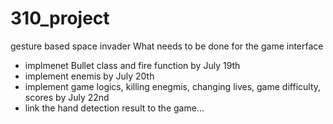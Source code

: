 # 310_project
gesture based space invader
What needs to be done for the game interface
- implmenet Bullet class and fire function by July 19th 
- implement enemis by July 20th 
- implement game logics, killing enegmis, changing lives, game difficulty, scores by July 22nd 
- link the hand detection result to the game...
